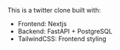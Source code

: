 This is a twitter clone built with:
- Frontend: Nextjs
- Backend: FastAPI + PostgreSQL
- TailwindCSS: Frontend styling